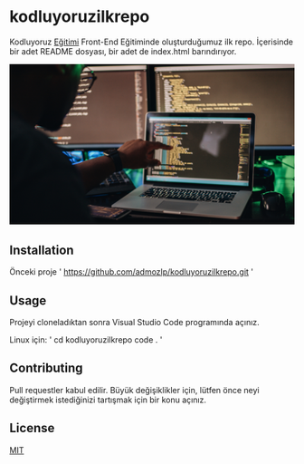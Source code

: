 # kodluyoruzilkrepo

Kodluyoruz [Eğitimi](https://app.patika.dev/courses/git) Front-End Eğitiminde oluşturduğumuz ilk repo. İçerisinde bir adet README dosyası, bir adet de index.html barındırıyor.

![alt Text](img/code.jpg)

## Installation

Önceki proje 
'
https://github.com/admozlp/kodluyoruzilkrepo.git
'

## Usage

Projeyi cloneladıktan sonra Visual Studio Code programında açınız.

Linux için:
'
cd kodluyoruzilkrepo
code .
'

## Contributing

Pull requestler kabul edilir. Büyük değişiklikler için, lütfen önce neyi değiştirmek istediğinizi tartışmak için bir konu açınız.

## License

[MIT](https://choosealicense.com/licenses/mit/)


